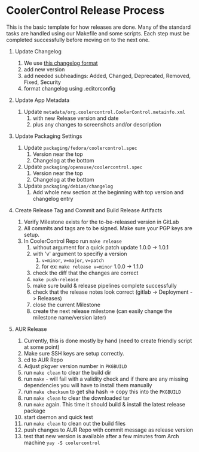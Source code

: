 # CoolerControl Release Process

This is the basic template for how releases are done. Many of the standard tasks are handled using our Makefile and some
scripts. Each step must be completed successfully before moving on to the next one.

1. Update Changelog
    1. We use [this changelog format](https://keepachangelog.com/en/1.0.0/)
    2. add new version
    3. add needed subheadings: Added, Changed, Deprecated, Removed, Fixed, Security
    4. format changelog using .editorconfig
2. Update App Metadata
    1. Update `metadata/org.coolercontrol.CoolerControl.metainfo.xml`
        1. with new Release version and date
        2. plus any changes to screenshots and/or description
3. Update Packaging Settings
    1. Update `packaging/fedora/coolercontrol.spec`
        1. Version near the top
        2. Changelog at the bottom
    2. Update `packaging/opensuse/coolercontrol.spec`
        1. Version near the top
        2. Changelog at the bottom
    3. Update `packaging/debian/changelog`
        1. Add whole new section at the beginning with top version and changelog entry
4. Create Release Tag and Commit and Build Release Artifacts
    1. Verify Milestone exists for the to-be-released version in GitLab
    2. All commits and tags are to be signed. Make sure your PGP keys are setup.
    3. In CoolerControl Repo run ```make release```
        1. without argument for a quick patch update 1.0.0 -> 1.0.1
        2. with 'v' argument to specifiy a version
            1. `v=minor`, `v=major`, `v=patch`
            2. for ex: ```make release v=minor``` 1.0.0 -> 1.1.0
        3. check the diff that the changes are correct
        4. `make push-release`
        5. make sure build & release pipelines complete successfully
        6. check that the release notes look correct (gitlab -> Deployment -> Releases)
        7. close the current Milestone
        8. create the next release milestone (can easily change the milestone name/version later)

5. AUR Release
    1. Currently, this is done mostly by hand (need to create friendly script at some point)
    2. Make sure SSH keys are setup correctly.
    3. cd to AUR Repo
    4. Adjust pkgver version number in `PKGBUILD`
    5. run `make clean` to clear the build dir
    6. run `make` - will fail with a validity check and if there are any missing dependencies you will have to install them manually
    7. run `make checksum` to get sha hash -> copy this into the `PKGBUILD`
    8. run `make clean` to clear the downloaded tar
    9. run `make` again. This time it should build & install the latest release package
    10. start daemon and quick test
    11. run `make clean` to clean out the build files
    12. push changes to AUR Repo with commit message as release version
    13. test that new version is available after a few minutes from Arch machine `yay -S coolercontrol`
